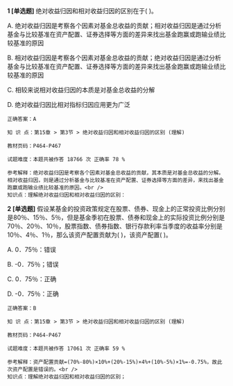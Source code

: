 **1 [单选题]** 绝对收益归因和相对收益归因的区别在于( )。

A. 绝对收益归因是考察各个因素对基金总收益的贡献；相对收益归因是通过分析基金与比较基准在资产配置、证券选择等方面的差异来找出基金跑赢或跑输业绩比较基准的原因

B. 相对收益归因是考察各个因素对基金总收益的贡献；绝对收益归因是通过分析基金与比较基准在资产配置、证券选择等方面的差异来找出基金跑赢或跑输业绩比较基准的原因

C. 相较来说相对收益归因的本质是对基金总收益的分解

D. 绝对收益归因比相对指标归因应用更为广泛 

```
正确答案：A

知 识 点：第15章 > 第3节 > 绝对收益归因和相对收益归因的区别 (理解)

教材页码：P464-P467

试题难度：本题共被作答 18766 次 正确率 78 %

参考解释：绝对收益归因是考察各个因素对基金总收益的贡献，其本质是对基金总收益的分解。相对收益归因，则是通过分析基金与比较基准在资产配置、证券选择等方面的差异，来找出基金跑赢或跑输业绩比较基准的原因。<br />
知识点：理解绝对收益归因和相对收益归因的区别：
```


**2 [单选题]** 假设某基金的投资政策规定在股票、债券、现金上的正常投资比例分别是80％、15％、5％，但是基金季初在股票、债券和现金上的实际投资比例分别是70％、20％、10％，股票指数、债券指数、银行存款利率当季度的收益率分别是10％、4％、1％，那么该资产配置贡献为( )，该资产配置( )。

A. 0．75％：错误

B. -0．75％；错误

C. 0．75％：正确

D. -0．75％：正确 

```
正确答案：B

知 识 点：第15章 > 第3节 > 绝对收益归因和相对收益归因的区别 (理解)

教材页码：P464-P467

试题难度：本题共被作答 17061 次 正确率 59 %

参考解释：资产配置贡献=(70%-80%)×10%+(20%-15%)×4%+(10%-5%)×1%=-0.75%，故此次资产配置是错误的。<br />
知识点：理解绝对收益归因和相对收益归因的区别；
```

